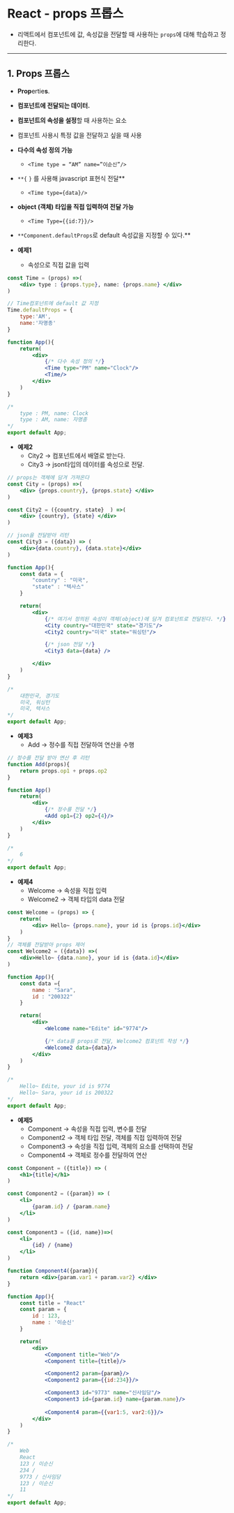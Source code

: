 # React - props 프롭스
- 리액트에서 컴포넌트에 값, 속성값을 전달할 때 사용하는 `props`에 대해 학습하고 정리한다.
---


## 1. Props 프롭스

- **Prop**ertie**s**.
- **컴포넌트에 전달되는 데이터.**
- **컴포넌트의 속성을 설정**할 때 사용하는 요소
- 컴포넌트 사용시 특정 값을 전달하고 싶을 때 사용

- **다수의 속성 정의 가능**
    - `<Time type = “AM” name=”이순신”/>`
- `**{` `}` 를 사용해 javascript 표현식 전달**
    - `<Time type={data}/>`
- **object (객체) 타입을 직접 입력하여 전달 가능**
    - `<Time Type={{id:7}}/>`
- `**Component.defaultProps`로 default 속성값을 지정할 수 있다.**

- **예제1**
    - 속성으로 직접 값을 입력

```jsx
const Time = (props) =>(
    <div> type : {props.type}, name: {props.name} </div>
)

// Time컴포넌트에 default 값 지정
Time.defaultProps = {
    type:'AM',
    name:'자명종'
}

function App(){
    return(
        <div>
            {/* 다수 속성 정의 */}
            <Time type="PM" name="Clock"/>
            <Time/>
        </div>
    )
}

/*
    type : PM, name: Clock
    type : AM, name: 자명종
*/
export default App;
```

- **예제2**
    - City2 → 컴포넌트에서 배열로 받는다.
    - City3 → json타입의 데이터를 속성으로 전달.

```jsx
// props는 객체에 담겨 가져온다
const City = (props) =>(
    <div> {props.country}, {props.state} </div>
)

const City2 = ({country, state}  ) =>(
    <div> {country}, {state} </div>
)

// json을 전달받아 리턴
const City3 = ({data}) => (
    <div>{data.country}, {data.state}</div>
)

function App(){
    const data = {
        "country" : "미국",
        "state" : "텍사스"
    }

    return(
        <div>
            {/* 여기서 정의된 속성이 객체(object)에 담겨 컴포넌트로 전달된다. */}
            <City country="대한민국" state="경기도"/>
            <City2 country="미국" state="워싱턴"/>

            {/* json 전달 */}
            <City3 data={data} />

        </div>
    )
}

/*
    대한민국, 경기도
    미국, 워싱턴
    미국, 텍사스
*/
export default App;
```

- **예제3**
    - Add → 정수를 직접 전달하여 연산을 수행

```jsx
// 정수를 전달 받아 연산 후 리턴
function Add(props){
    return props.op1 + props.op2
}

function App()
    return(
        <div>
            {/* 정수를 전달 */}
            <Add op1={2} op2={4}/>
        </div>
    )
}

/*
    6
*/
export default App;
```

- **예제4**
    - Welcome   → 속성을 직접 입력
    - Welcome2 → 객체 타입의 data 전달

```jsx
const Welcome = (props) => {
    return(
        <div> Hello~ {props.name}, your id is {props.id}</div>
    )
}
// 객체를 전달받아 props 제어
const Welcome2 = ({data}) =>(
    <div>Hello~ {data.name}, your id is {data.id}</div>
)

function App(){
    const data ={
        name : "Sara",
        id : "200322"
    }

    return(
        <div>
            <Welcome name="Edite" id="9774"/>

            {/* data를 props로 전달, Welcome2 컴포넌트 작성 */}
            <Welcome2 data={data}/>
        </div>
    )
}

/*
    Hello~ Edite, your id is 9774
    Hello~ Sara, your id is 200322
*/
export default App;
```

- **예제5**
    - Component   → 속성을 직접 입력, 변수를 전달
    - Component2 → 객체 타입 전달, 객체를 직접 입력하여 전달
    - Component3 → 속성을 직접 입력, 객체의 요소를 선택하여 전달
    - Component4 → 객체로 정수를 전달하여 연산

```jsx
const Component = ({title}) => (
    <h1>{title}</h1>
)

const Component2 = ({param}) => (
    <li>
        {param.id} / {param.name}
    </li>
)

const Component3 = ({id, name})=>(
    <li>
        {id} / {name}
    </li>
)

function Component4({param}){
    return <div>{param.var1 + param.var2} </div>
}

function App(){
    const title = "React"
    const param = {
        id : 123,
        name : '이순신'
    }

    return(
        <div>
            <Component title="Web"/>
            <Component title={title}/>

            <Component2 param={param}/>
            <Component2 param={{id:234}}/>

            <Component3 id="9773" name="신사임당"/>
            <Component3 id={param.id} name={param.name}/>
            
            <Component4 param={{var1:5, var2:6}}/>
        </div>
    )
}

/*
    Web
    React
    123 / 이순신
    234 /
    9773 / 신사임당
    123 / 이순신
    11
*/
export default App;
```
